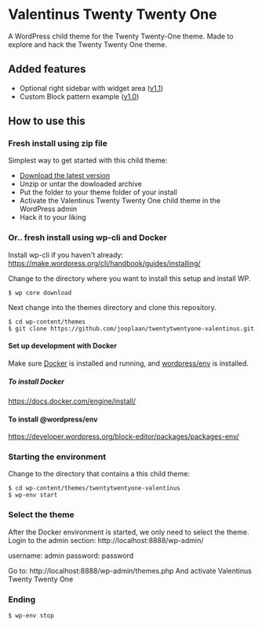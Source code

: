 # Valentinus Twenty Twenty One
A WordPress child theme for the Twenty Twenty-One theme. Made to explore and hack the Twenty Twenty One theme.

## Added features

* Optional right sidebar with widget area ([v1.1](https://github.com/jooplaan/twentytwentyone-valentinus/releases/tag/v1.1))
* Custom Block pattern example ([v1.0](https://github.com/jooplaan/twentytwentyone-valentinus/releases/tag/v1.0))

## How to use this

### Fresh install using zip file
Simplest way to get started with this child theme:

* [Download the latest version](https://github.com/jooplaan/twentytwentyone-valentinus/releases/latest)
* Unzip or untar the dowloaded archive
* Put the folder to your theme folder of your install
* Activate the Valentinus Twenty Twenty One child theme in the WordPress admin
* Hack it to your liking

### Or.. fresh install using wp-cli and Docker

Install wp-cli if you haven't already:
https://make.wordpress.org/cli/handbook/guides/installing/

Change to the directory where you want to install this setup and install WP.

```
$ wp core download
```
Next change into the themes directory and clone this repository.

```
$ cd wp-content/themes
$ git clone https://github.com/jooplaan/twentytwentyone-valentinus.git
```

#### Set up development with Docker

Make sure [Docker](https://docs.docker.com/) is installed and running, and [wordpress/env](https://developer.wordpress.org/block-editor/packages/packages-env/) is installed.

##### To install Docker
https://docs.docker.com/engine/install/

#### To install @wordpress/env
https://developer.wordpress.org/block-editor/packages/packages-env/

### Starting the environment

Change to the directory that contains a this child theme:

```
$ cd wp-content/themes/twentytwentyone-valentinus
$ wp-env start
```

### Select the theme

After the Docker environment is started, we only need to select the theme.
Login to the admin section:
http://localhost:8888/wp-admin/

username: admin
password: password

Go to: http://localhost:8888/wp-admin/themes.php
And activate Valentinus Twenty Twenty One

### Ending

```
$ wp-env stop
```

